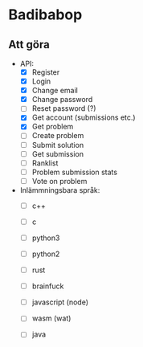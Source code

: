 # Badibabop

## Att göra

* API:
	- [x] Register
	- [x] Login
	- [x] Change email
	- [x] Change password
	- [ ] Reset password (?)
	- [x] Get account (submissions etc.)
	- [x] Get problem
	- [ ] Create problem
	- [ ] Submit solution
	- [ ] Get submission
	- [ ] Ranklist
	- [ ] Problem submission stats
	- [ ] Vote on problem

* Inlämmningsbara språk:
	- [ ] c++
	- [ ] c
	- [ ] python3
	- [ ] python2
	- [ ] rust
	- [ ] brainfuck
	- [ ] javascript (node)
	- [ ] wasm (wat)
	- [ ] java

